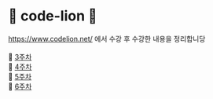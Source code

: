 # 🦁 code-lion 🦁
https://www.codelion.net/ 에서 수강 후 수강한 내용을 정리합니당
</br>
</br>
🧷 [3주차](https://github.com/hye0e/code-lion/blob/main/3%EC%A3%BC%EC%B0%A8/README.md)
</br>
🧷 [4주차](https://github.com/hye0e/code-lion/blob/main/4%EC%A3%BC%EC%B0%A8/README.md)
</br>
🧷 [5주차](https://github.com/hye0e/code-lion/blob/main/5%EC%A3%BC%EC%B0%A8/5%EC%A3%BC%EC%B0%A8.md)
</br>
🧷 [6주차](https://github.com/hye0e/code-lion/blob/main/5%EC%A3%BC%EC%B0%A8/6%EC%A3%BC%EC%B0%A8.md)
